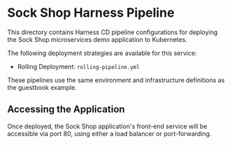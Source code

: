 # Sock Shop Harness Pipeline

This directory contains Harness CD pipeline configurations for deploying the Sock Shop microservices demo application to Kubernetes.

The following deployment strategies are available for this service:
- Rolling Deployment: `rolling-pipeline.yml`

These pipelines use the same environment and infrastructure definitions as the guestbook example.

## Accessing the Application

Once deployed, the Sock Shop application's front-end service will be accessible via port 80, using either a load balancer or port-forwarding. 